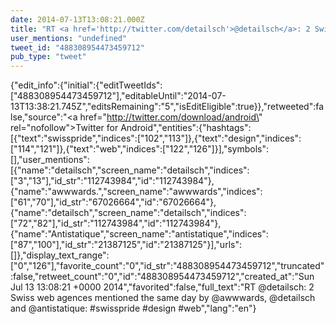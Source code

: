 ```yaml
---
date: 2014-07-13T13:08:21.000Z
title: "RT <a href='http://twitter.com/detailsch'>@detailsch</a>: 2 Swiss web agences mentioned the same day by <a href='http://twitter.com/awwwards'>@awwwards</a>, <a href='http://twitter.com/detailsch'>@detailsch</a> and <a href='http://twitter.com/antistatique'>@antistatique</a>: #swisspride #design #web″"
user_mentions: "undefined"
tweet_id: "488308954473459712"
pub_type: "tweet"
---
```

{"edit_info":{"initial":{"editTweetIds":["488308954473459712"],"editableUntil":"2014-07-13T13:38:21.745Z","editsRemaining":"5","isEditEligible":true}},"retweeted":false,"source":"<a href=\"http://twitter.com/download/android\" rel=\"nofollow\">Twitter for Android</a>","entities":{"hashtags":[{"text":"swisspride","indices":["102","113"]},{"text":"design","indices":["114","121"]},{"text":"web","indices":["122","126"]}],"symbols":[],"user_mentions":[{"name":"detailsch","screen_name":"detailsch","indices":["3","13"],"id_str":"112743984","id":"112743984"},{"name":"awwwards.","screen_name":"awwwards","indices":["61","70"],"id_str":"67026664","id":"67026664"},{"name":"detailsch","screen_name":"detailsch","indices":["72","82"],"id_str":"112743984","id":"112743984"},{"name":"Antistatique","screen_name":"antistatique","indices":["87","100"],"id_str":"21387125","id":"21387125"}],"urls":[]},"display_text_range":["0","126"],"favorite_count":"0","id_str":"488308954473459712","truncated":false,"retweet_count":"0","id":"488308954473459712","created_at":"Sun Jul 13 13:08:21 +0000 2014","favorited":false,"full_text":"RT @detailsch: 2 Swiss web agences mentioned the same day by @awwwards, @detailsch and @antistatique: #swisspride #design #web","lang":"en"}
